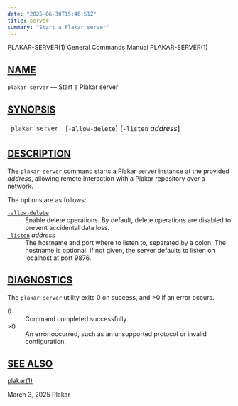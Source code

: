 ```yaml
---
date: "2025-06-30T15:46:51Z"
title: server
summary: "Start a Plakar server"
---
```

<div class="head" role="doc-pageheader" aria-label="Manual header
  line"><span class="head-ltitle">PLAKAR-SERVER(1)</span>
  <span class="head-vol">General Commands Manual</span>
  <span class="head-rtitle">PLAKAR-SERVER(1)</span></div>
<main class="manual-text">
<section class="Sh">
<h2 class="Sh" id="NAME"><a class="permalink" href="#NAME">NAME</a></h2>
<p class="Pp"><code class="Nm">plakar server</code> &#x2014;
    <span class="Nd" role="doc-subtitle">Start a Plakar server</span></p>
</section>
<section class="Sh">
<h2 class="Sh" id="SYNOPSIS"><a class="permalink" href="#SYNOPSIS">SYNOPSIS</a></h2>
<table class="Nm">
  <tr>
    <td><code class="Nm">plakar server</code></td>
    <td>[<code class="Fl">-allow-delete</code>] [<code class="Fl">-listen</code>
      <var class="Ar">address</var>]</td>
  </tr>
</table>
</section>
<section class="Sh">
<h2 class="Sh" id="DESCRIPTION"><a class="permalink" href="#DESCRIPTION">DESCRIPTION</a></h2>
<p class="Pp">The <code class="Nm">plakar server</code> command starts a Plakar
    server instance at the provided <var class="Ar">address</var>, allowing
    remote interaction with a Plakar repository over a network.</p>
<p class="Pp">The options are as follows:</p>
<dl class="Bl-tag">
  <dt id="allow-delete"><a class="permalink" href="#allow-delete"><code class="Fl">-allow-delete</code></a></dt>
  <dd>Enable delete operations. By default, delete operations are disabled to
      prevent accidental data loss.</dd>
  <dt id="listen"><a class="permalink" href="#listen"><code class="Fl">-listen</code></a>
    <var class="Ar">address</var></dt>
  <dd>The hostname and port where to listen to, separated by a colon. The
      hostname is optional. If not given, the server defaults to listen on
      localhost at port 9876.</dd>
</dl>
</section>
<section class="Sh">
<h2 class="Sh" id="DIAGNOSTICS"><a class="permalink" href="#DIAGNOSTICS">DIAGNOSTICS</a></h2>
<p class="Pp">The <code class="Nm">plakar server</code> utility exits&#x00A0;0
    on success, and&#x00A0;&gt;0 if an error occurs.</p>
<dl class="Bl-tag">
  <dt>0</dt>
  <dd>Command completed successfully.</dd>
  <dt>&gt;0</dt>
  <dd>An error occurred, such as an unsupported protocol or invalid
      configuration.</dd>
</dl>
</section>
<section class="Sh">
<h2 class="Sh" id="SEE_ALSO"><a class="permalink" href="#SEE_ALSO">SEE
  ALSO</a></h2>
<p class="Pp"><a class="Xr" href="../plakar/" aria-label="plakar, section
    1">plakar(1)</a></p>
</section>
</main>
<div class="foot" role="doc-pagefooter" aria-label="Manual footer
  line"><span class="foot-left"></span><span class="foot-date">March 3,
  2025</span> <span class="foot-os">Plakar</span></div>
